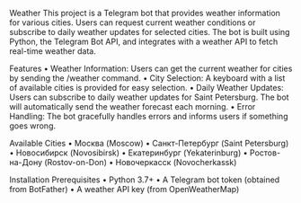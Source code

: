 Weather
This project is a Telegram bot that provides weather information for various cities. Users can request current weather conditions or subscribe to daily weather updates for selected cities. The bot is built using Python, the Telegram Bot API, and integrates with a weather API to fetch real-time weather data.

Features
• Weather Information: Users can get the current weather for cities by sending the /weather <city> command.
• City Selection: A keyboard with a list of available cities is provided for easy selection.
• Daily Weather Updates: Users can subscribe to daily weather updates for Saint Petersburg. The bot will automatically send the weather forecast each morning.
• Error Handling: The bot gracefully handles errors and informs users if something goes wrong.

Available Cities
• Москва (Moscow)
• Санкт-Петербург (Saint Petersburg)
• Новосибирск (Novosibirsk)
• Екатеринбург (Yekaterinburg)
• Ростов-на-Дону (Rostov-on-Don)
• Новочеркасск (Novocherkassk)

Installation
Prerequisites
• Python 3.7+
• A Telegram bot token (obtained from BotFather)
• A weather API key (from OpenWeatherMap)

